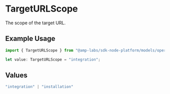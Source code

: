 # TargetURLScope

The scope of the target URL.

## Example Usage

```typescript
import { TargetURLScope } from "@amp-labs/sdk-node-platform/models/operations";

let value: TargetURLScope = "integration";
```

## Values

```typescript
"integration" | "installation"
```